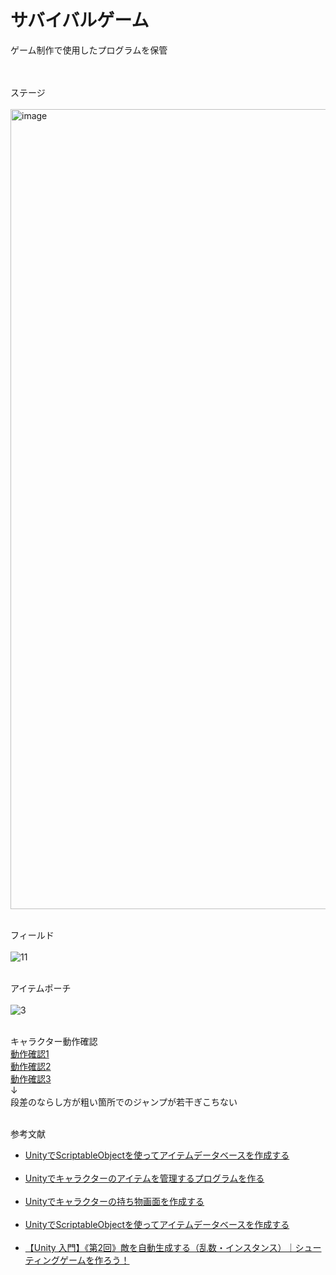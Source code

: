 # サバイバルゲーム
ゲーム制作で使用したプログラムを保管<br><br><br>


ステージ<br><br>
<img width="1280" alt="image" src="https://user-images.githubusercontent.com/116938721/220808961-35f000ba-c98e-48e2-8fd2-046f045c84ef.png">
<br><br>

フィールド<br><br>
![11](https://user-images.githubusercontent.com/116938721/220808022-047e2301-edc5-4925-b22d-eb73f2ca484a.jpg)
<br><br>

アイテムポーチ<br><br>
![3](https://user-images.githubusercontent.com/116938721/220807732-72442e8a-abcd-4e86-9031-97dc863bdf1a.jpg)
<br><br>

キャラクター動作確認<br>
<a href="https://user-images.githubusercontent.com/116938721/220811352-4becb518-a2e0-4fd1-ac1d-a8311e2cc1c9.mp4">動作確認1</a><br>
<a href="https://user-images.githubusercontent.com/116938721/220811894-e66bd712-b209-44a7-895c-9a5440a235ea.mp4">動作確認2</a><br>
<a href="https://user-images.githubusercontent.com/116938721/220812515-87dd6166-3064-431d-98f0-a775509531fb.mp4">動作確認3</a><br>
↓<br>
段差のならし方が粗い箇所でのジャンプが若干ぎこちない<br><br>

参考文献
<ul>
  <li><a href="https://gametukurikata.com/program/scriptableobjectitemdatabase">UnityでScriptableObjectを使ってアイテムデータベースを作成する</a></li>
  <br>
  <li><a href="https://gametukurikata.com/program/property">Unityでキャラクターのアイテムを管理するプログラムを作る</a></li>
  <br>
  <li><a href="https://gametukurikata.com/program/propertywindow">Unityでキャラクターの持ち物画面を作成する</a></a></li>
  <br>
  <li><a href="https://gametukurikata.com/program/stop">UnityでScriptableObjectを使ってアイテムデータベースを作成する</a></li>
  <br>
  <li><a href="https://xr-hub.com/archives/16386">【Unity 入門】《第2回》敵を自動生成する（乱数・インスタンス）｜シューティングゲームを作ろう！</a></li>
  <br>
</ul>
<br>
